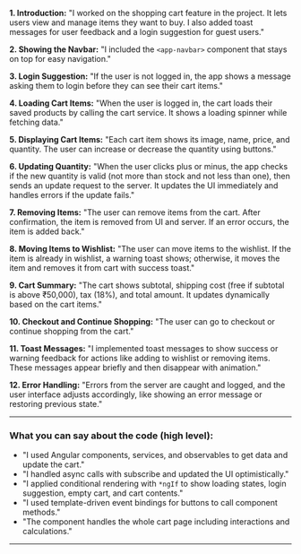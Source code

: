 
**1. Introduction:**
"I worked on the shopping cart feature in the project. It lets users view and manage items they want to buy. I also added toast messages for user feedback and a login suggestion for guest users."

**2. Showing the Navbar:**
"I included the `<app-navbar>` component that stays on top for easy navigation."

**3. Login Suggestion:**
"If the user is not logged in, the app shows a message asking them to login before they can see their cart items."

**4. Loading Cart Items:**
"When the user is logged in, the cart loads their saved products by calling the cart service. It shows a loading spinner while fetching data."

**5. Displaying Cart Items:**
"Each cart item shows its image, name, price, and quantity. The user can increase or decrease the quantity using buttons."

**6. Updating Quantity:**
"When the user clicks plus or minus, the app checks if the new quantity is valid (not more than stock and not less than one), then sends an update request to the server. It updates the UI immediately and handles errors if the update fails."

**7. Removing Items:**
"The user can remove items from the cart. After confirmation, the item is removed from UI and server. If an error occurs, the item is added back."

**8. Moving Items to Wishlist:**
"The user can move items to the wishlist. If the item is already in wishlist, a warning toast shows; otherwise, it moves the item and removes it from cart with success toast."

**9. Cart Summary:**
"The cart shows subtotal, shipping cost (free if subtotal is above ₹50,000), tax (18%), and total amount. It updates dynamically based on the cart items."

**10. Checkout and Continue Shopping:**
"The user can go to checkout or continue shopping from the cart."

**11. Toast Messages:**
"I implemented toast messages to show success or warning feedback for actions like adding to wishlist or removing items. These messages appear briefly and then disappear with animation."

**12. Error Handling:**
"Errors from the server are caught and logged, and the user interface adjusts accordingly, like showing an error message or restoring previous state."

---

### What you can say about the code (high level):

* "I used Angular components, services, and observables to get data and update the cart."
* "I handled async calls with subscribe and updated the UI optimistically."
* "I applied conditional rendering with `*ngIf` to show loading states, login suggestion, empty cart, and cart contents."
* "I used template-driven event bindings for buttons to call component methods."
* "The component handles the whole cart page including interactions and calculations."

---
